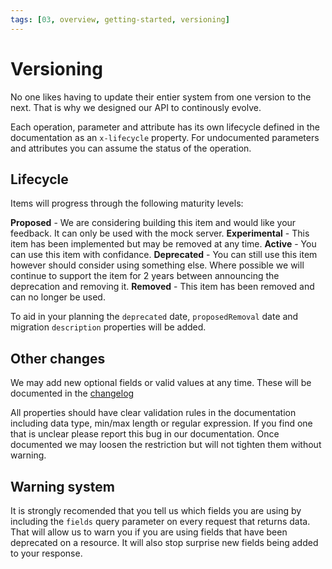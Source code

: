 ```yaml
---
tags: [03, overview, getting-started, versioning]
---
```


# Versioning

No one likes having to update their entier system from one version to the next. That is why we designed our API to continously evolve. 

Each operation, parameter and attribute has its own lifecycle defined in the documentation as an `x-lifecycle` property. For undocumented parameters and attributes you can assume the status of the operation. 

## Lifecycle
Items will progress through the following maturity levels:

**Proposed** - We are considering building this item and would like your feedback. It can only be used with the mock server.
**Experimental** - This item has been implemented but may be removed at any time. 
**Active** - You can use this item with confidance.
**Deprecated** - You can still use this item however should consider using something else. Where possible we will continue to support the item for 2 years between announcing the deprecation and removing it. 
**Removed** - This item has been removed and can no longer be used. 

To aid in your planning the `deprecated` date, `proposedRemoval` date and migration `description` properties will be added.

## Other changes
We may add new optional fields or valid values at any time. These will be documented in the [changelog](Changelog.md)

All properties should have clear validation rules in the documentation including data type, min/max length or regular expression. If you find one that is unclear please report this bug in our documentation. Once documented we may loosen the restriction but will not tighten them without warning.

## Warning system
It is strongly recomended that you tell us which fields you are using by including the `fields` query parameter on every request that returns data. That will allow us to warn you if you are using fields that have been deprecated on a resource. It will also stop surprise new fields being added to your response.